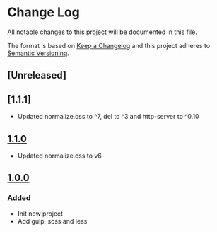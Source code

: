 # Change Log
All notable changes to this project will be documented in this file.

The format is based on [Keep a Changelog](http://keepachangelog.com/)
and this project adheres to [Semantic Versioning](http://semver.org/).

## [Unreleased]

## [1.1.1]
- Updated normalize.css to ^7, del to ^3 and http-server to ^0.10

## [1.1.0]
- Updated normalize.css to v6

## [1.0.0]
### Added
- Init new project
- Add gulp, scss and less

[1.1.0]: https://github.com/thelegendofcode/AngularTypescriptWebpack/compare/1.0.0...1.1.0
[1.0.0]: https://github.com/thelegendofcode/AngularTypescriptWebpack/compare/head...1.0.0
